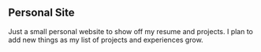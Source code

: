 ## Personal Site

Just a small personal website to show off my resume and projects. I plan to add new things as my list of projects and experiences grow.
